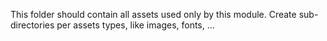 This folder should contain all assets used only by this module.
Create sub-directories per assets types, like images, fonts, ...
